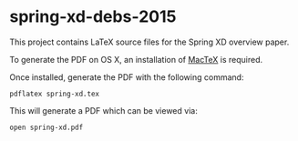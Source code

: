 spring-xd-debs-2015
===================
This project contains LaTeX source files for the Spring XD overview paper.

To generate the PDF on OS X, an installation of [MacTeX](https://tug.org/mactex/) is required.

Once installed, generate the PDF with the following command:

```
pdflatex spring-xd.tex
```

This will generate a PDF which can be viewed via:

```
open spring-xd.pdf
```
